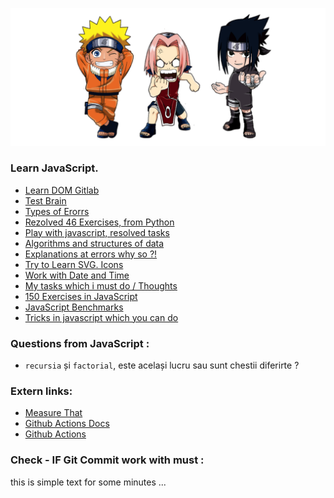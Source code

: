 ![JavaScript](img/original.png)

### Learn JavaScript.
* [Learn DOM Gitlab](https://gitlab.com/Schedule93/tutorial-online/-/blob/master/md/lessons/js/DOM.md)
* [Test Brain](md/TEST_BRAIN.md)
* [Types of Erorrs](md/TYPES_OF_ERRORS.md)
* [Rezolved 46 Exercises, from Python](md/46_EXERCISES.md) 
* [Play with javascript, resolved tasks](md/PLAY.md)
* [Algorithms and structures of data](md/ALGORITHMS.md)
* [Explanations at errors why so ?!](md/DISCUSSIONS.md)
* [Try to Learn SVG. Icons](md/LEARN_SVG.md)
* [Work with Date and Time](md/DATE_AND_TIME.md)
* [My tasks which i must do / Thoughts](https://github.com/NicolaiCushnir/learn-javascript/blob/master/md/TASKS.md)
* [150 Exercises in JavaScript](#)
* [JavaScript Benchmarks](md/BENCHMARKS.md)
* [Tricks in javascript which you can do](md/TRICKS.md)

### Questions from JavaScript :
* `recursia` și `factorial`, este același lucru sau sunt chestii diferirte ?

### Extern links:
* [Measure That](https://www.measurethat.net/)
* [Github Actions Docs](https://docs.github.com/en/actions) 
* [Github Actions](https://github.com/features/actions)

### Check - IF Git Commit work with must :
this is simple text for some minutes ...

